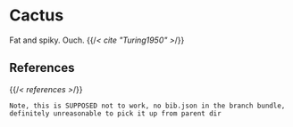 # Cactus 

Fat and spiky. Ouch. {{/*< cite "Turing1950" >*/}}

## References

{{/*< references >*/}}


```
Note, this is SUPPOSED not to work, no bib.json in the branch bundle, definitely unreasonable to pick it up from parent dir
```